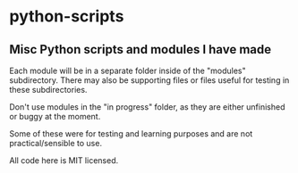 # python-scripts


## Misc Python scripts and modules I have made

Each module will be in a separate folder inside of the "modules" subdirectory.  There may also be supporting files or files useful for testing in these subdirectories.

Don't use modules in the "in progress" folder, as they are either unfinished or buggy at the moment.

Some of these were for testing and learning purposes and are not practical/sensible to use.

All code here is MIT licensed.
